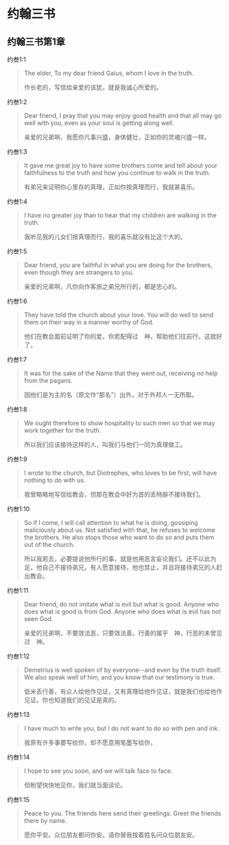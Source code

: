 # 约翰三书
## 约翰三书第1章
约叁1:1
> The elder, To my dear friend Gaius, whom I love in the truth.
>
> 作长老的，写信给亲爱的该犹，就是我诚心所爱的。


约叁1:2
> Dear friend, I pray that you may enjoy good health and that all may go well with you, even as your soul is getting along well.
>
> 亲爱的兄弟啊，我愿你凡事兴盛，身体健壮，正如你的灵魂兴盛一样。


约叁1:3
> It gave me great joy to have some brothers come and tell about your faithfulness to the truth and how you continue to walk in the truth.
>
> 有弟兄来证明你心里存的真理，正如你按真理而行，我就甚喜乐。


约叁1:4
> I have no greater joy than to hear that my children are walking in the truth.
>
> 我听见我的儿女们按真理而行，我的喜乐就没有比这个大的。


约叁1:5
> Dear friend, you are faithful in what you are doing for the brothers, even though they are strangers to you.
>
> 亲爱的兄弟啊，凡你向作客旅之弟兄所行的，都是忠心的。


约叁1:6
> They have told the church about your love. You will do well to send them on their way in a manner worthy of God.
>
> 他们在教会面前证明了你的爱。你若配得过　神，帮助他们往前行，这就好了，


约叁1:7
> It was for the sake of the Name that they went out, receiving no help from the pagans.
>
> 因他们是为主的名（原文作“那名”）出外，对于外邦人一无所取。


约叁1:8
> We ought therefore to show hospitality to such men so that we may work together for the truth.
>
> 所以我们应该接待这样的人，叫我们与他们一同为真理做工。


约叁1:9
> I wrote to the church, but Diotrephes, who loves to be first, will have nothing to do with us.
>
> 我曾略略地写信给教会，但那在教会中好为首的丢特腓不接待我们。


约叁1:10
> So if I come, I will call attention to what he is doing, gossiping maliciously about us. Not satisfied with that, he refuses to welcome the brothers. He also stops those who want to do so and puts them out of the church.
>
> 所以我若去，必要提说他所行的事，就是他用恶言妄论我们。还不以此为足，他自己不接待弟兄，有人愿意接待，他也禁止，并且将接待弟兄的人赶出教会。


约叁1:11
> Dear friend, do not imitate what is evil but what is good. Anyone who does what is good is from God. Anyone who does what is evil has not seen God.
>
> 亲爱的兄弟啊，不要效法恶，只要效法善。行善的属乎　神，行恶的未曾见过　神。


约叁1:12
> Demetrius is well spoken of by everyone--and even by the truth itself. We also speak well of him, and you know that our testimony is true.
>
> 低米丢行善，有众人给他作见证，又有真理给他作见证，就是我们也给他作见证。你也知道我们的见证是真的。


约叁1:13
> I have much to write you, but I do not want to do so with pen and ink.
>
> 我原有许多事要写给你，却不愿意用笔墨写给你，


约叁1:14
> I hope to see you soon, and we will talk face to face. 
>
> 但盼望快快地见你，我们就当面谈论。


约叁1:15
> Peace to you. The friends here send their greetings. Greet the friends there by name.
>
> 愿你平安。众位朋友都问你安。请你替我按着姓名问众位朋友安。

